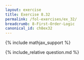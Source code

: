 ```yaml
---
layout: exercise
title: Exercise 8.32
permalink: /fol-exercises/ex_32/
breadcrumb: 8-First-Order-Logic
canonical_id: ch8ex32
---
```


{% include mathjax_support %}

<div id="hiddden">{% include_relative question.md %}</div>